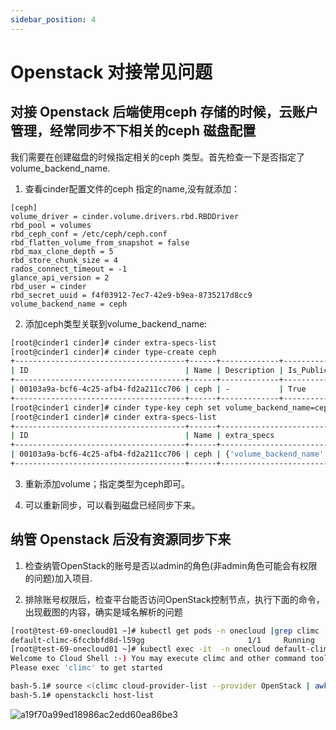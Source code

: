 ```yaml
---
sidebar_position: 4
---
```


# Openstack 对接常见问题

## 对接 Openstack 后端使用ceph 存储的时候，云账户管理，经常同步不下相关的ceph 磁盘配置

我们需要在创建磁盘的时候指定相关的ceph 类型。首先检查一下是否指定了volume_backend_name.

1. 查看cinder配置文件的ceph 指定的name,没有就添加：

```
[ceph]
volume_driver = cinder.volume.drivers.rbd.RBDDriver
rbd_pool = volumes
rbd_ceph_conf = /etc/ceph/ceph.conf
rbd_flatten_volume_from_snapshot = false
rbd_max_clone_depth = 5
rbd_store_chunk_size = 4
rados_connect_timeout = -1
glance_api_version = 2
rbd_user = cinder
rbd_secret_uuid = f4f03912-7ec7-42e9-b9ea-8735217d8cc9
volume_backend_name = ceph
```

2. 添加ceph类型关联到volume_backend_name:

```bash
[root@cinder1 cinder]# cinder extra-specs-list
[root@cinder1 cinder]# cinder type-create ceph
+--------------------------------------+------+-------------+-----------+
| ID                                   | Name | Description | Is_Public |
+--------------------------------------+------+-------------+-----------+
| 00103a9a-bcf6-4c25-afb4-fd2a211cc706 | ceph | -           | True      |
+--------------------------------------+------+-------------+-----------+
[root@cinder1 cinder]# cinder type-key ceph set volume_backend_name=ceph
[root@cinder1 cinder]# cinder extra-specs-list
+--------------------------------------+------+---------------------------------+
| ID                                   | Name | extra_specs                     |
+--------------------------------------+------+---------------------------------+
| 00103a9a-bcf6-4c25-afb4-fd2a211cc706 | ceph | {'volume_backend_name': 'ceph'} |
+--------------------------------------+------+---------------------------------+
```

3. 重新添加volume；指定类型为ceph即可。

4. 可以重新同步，可以看到磁盘已经同步下来。


## 纳管 Openstack 后没有资源同步下来

1. 检查纳管OpenStack的账号是否以admin的角色(非admin角色可能会有权限的问题)加入项目.

2. 排除账号权限后，检查平台能否访问OpenStack控制节点，执行下面的命令，出现截图的内容，确实是域名解析的问题

```bash
[root@test-69-onecloud01 ~]# kubectl get pods -n onecloud |grep climc
default-climc-6fccbbfd8d-l59gg                       1/1     Running            0          4d13h
[root@test-69-onecloud01 ~]# kubectl exec -it  -n onecloud default-climc-6fccbbfd8d-l59gg bash
Welcome to Cloud Shell :-) You may execute climc and other command tools in this shell.
Please exec 'climc' to get started

bash-5.1# source <(climc cloud-provider-list --provider OpenStack | awk 'NR==4 {print $2}' | xargs climc cloud-provider-clirc)
bash-5.1# openstackcli host-list
```
![a19f70a99ed18986ac2edd60ea86be3](https://user-images.githubusercontent.com/32036395/157816747-cb7466dd-679e-4e89-bacc-c58446950bfa.png)

<!-- 解决方法参考 [新建OpenStack账号](../../../../web_ui/multiplecloud/cloudaccount/cloudaccount/#新建openstack账号) -->

